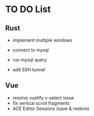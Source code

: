 TO DO List
===================

## Rust

- implement multiple windows

- connect to mysql
- run mysql query
- add SSH tunnel

## Vue

- resolve vuetify v-select issue
- fix vertical scroll fragments
- ACE Editor Sessions (save & restore)